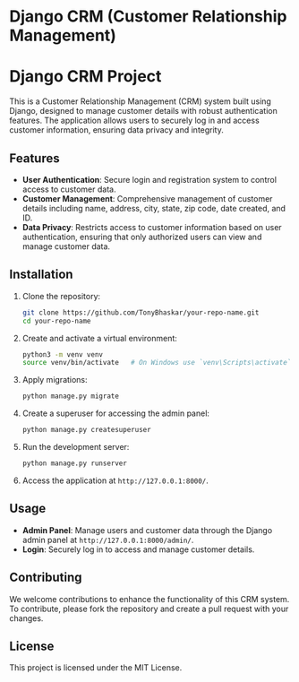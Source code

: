 # Django CRM (Customer Relationship Management)

# Django CRM Project

This is a Customer Relationship Management (CRM) system built using Django, designed to manage customer details with robust authentication features. The application allows users to securely log in and access customer information, ensuring data privacy and integrity.

## Features

- **User Authentication**: Secure login and registration system to control access to customer data.
- **Customer Management**: Comprehensive management of customer details including name, address, city, state, zip code, date created, and ID.
- **Data Privacy**: Restricts access to customer information based on user authentication, ensuring that only authorized users can view and manage customer data.

## Installation

1. Clone the repository:
    ```bash
    git clone https://github.com/TonyBhaskar/your-repo-name.git
    cd your-repo-name
    ```

2. Create and activate a virtual environment:
    ```bash
    python3 -m venv venv
    source venv/bin/activate   # On Windows use `venv\Scripts\activate`
    ```

3. Apply migrations:
    ```bash
    python manage.py migrate
    ```

4. Create a superuser for accessing the admin panel:
    ```bash
    python manage.py createsuperuser
    ```

5. Run the development server:
    ```bash
    python manage.py runserver
    ```

7. Access the application at `http://127.0.0.1:8000/`.

## Usage

- **Admin Panel**: Manage users and customer data through the Django admin panel at `http://127.0.0.1:8000/admin/`.
- **Login**: Securely log in to access and manage customer details.

## Contributing

We welcome contributions to enhance the functionality of this CRM system. To contribute, please fork the repository and create a pull request with your changes.

## License

This project is licensed under the MIT License.
